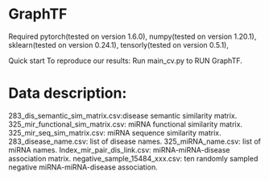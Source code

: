 # GraphTF

Required pytorch(tested on version 1.6.0), numpy(tested on version 1.20.1), sklearn(tested on version 0.24.1), tensorly(tested on version 0.5.1), 

Quick start To reproduce our results: Run main_cv.py to RUN GraphTF.

# Data description:
283_dis_semantic_sim_matrix.csv:disease semantic similarity matrix. 
325_mir_functional_sim_matrix.csv: miRNA functional similarity matrix. 
325_mir_seq_sim_matrix.csv: miRNA sequence similarity matrix.
283_disease_name.csv: list of disease names. 
325_miRNA_name.csv: list of miRNA names. 
Index_mir_pair_dis_link.csv: miRNA-miRNA-disease association matrix.
negative_sample_15484_xxx.csv: ten randomly sampled negative miRNA-miRNA-disease association.
